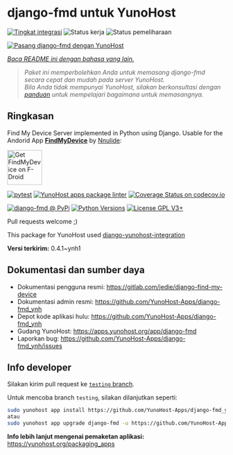 <!--
N.B.: README ini dibuat secara otomatis oleh <https://github.com/YunoHost/apps/tree/master/tools/readme_generator>
Ini TIDAK boleh diedit dengan tangan.
-->

# django-fmd untuk YunoHost

[![Tingkat integrasi](https://dash.yunohost.org/integration/django-fmd.svg)](https://ci-apps.yunohost.org/ci/apps/django-fmd/) ![Status kerja](https://ci-apps.yunohost.org/ci/badges/django-fmd.status.svg) ![Status pemeliharaan](https://ci-apps.yunohost.org/ci/badges/django-fmd.maintain.svg)

[![Pasang django-fmd dengan YunoHost](https://install-app.yunohost.org/install-with-yunohost.svg)](https://install-app.yunohost.org/?app=django-fmd)

*[Baca README ini dengan bahasa yang lain.](./ALL_README.md)*

> *Paket ini memperbolehkan Anda untuk memasang django-fmd secara cepat dan mudah pada server YunoHost.*  
> *Bila Anda tidak mempunyai YunoHost, silakan berkonsultasi dengan [panduan](https://yunohost.org/install) untuk mempelajari bagaimana untuk memasangnya.*

## Ringkasan

Find My Device Server implemented in Python using Django.
Usable for the Andorid App [**FindMyDevice**](https://gitlab.com/Nulide/findmydevice/) by [Nnulide](https://nulide.de/):

[<img src="https://fdroid.gitlab.io/artwork/badge/get-it-on.png" alt="Get FindMyDevice on F-Droid" height="80">](https://f-droid.org/packages/de.nulide.findmydevice/)

[![pytest](https://github.com/YunoHost-Apps/django-fmd_ynh/actions/workflows/pytest.yml/badge.svg?branch=master)](https://github.com/YunoHost-Apps/django-fmd_ynh/actions/workflows/pytest.yml) [![YunoHost apps package linter](https://github.com/YunoHost-Apps/django-fmd_ynh/actions/workflows/package_linter.yml/badge.svg)](https://github.com/YunoHost-Apps/django-fmd_ynh/actions/workflows/package_linter.yml) [![Coverage Status on codecov.io](https://codecov.io/gh/YunoHost-Apps/django-fmd_ynh/branch/master/graph/badge.svg)](https://codecov.io/gh/YunoHost-Apps/django-fmd_ynh)

[![django-fmd @ PyPi](https://img.shields.io/pypi/v/django-fmd?label=django-fmd%20%40%20PyPi)](https://pypi.org/project/django-fmd/)
[![Python Versions](https://img.shields.io/pypi/pyversions/django-fmd)](https://gitlab.com/jedie/django-find-my-device/-/blob/main/pyproject.toml)
[![License GPL V3+](https://img.shields.io/pypi/l/django-fmd)](https://gitlab.com/jedie/django-find-my-device/-/blob/main/LICENSE)

Pull requests welcome ;)

This package for YunoHost used [django-yunohost-integration](https://github.com/YunoHost-Apps/django_yunohost_integration)


**Versi terkirim:** 0.4.1~ynh1
## Dokumentasi dan sumber daya

- Dokumentasi pengguna resmi: <https://gitlab.com/jedie/django-find-my-device>
- Dokumentasi admin resmi: <https://github.com/YunoHost-Apps/django-fmd_ynh>
- Depot kode aplikasi hulu: <https://github.com/YunoHost-Apps/django-fmd_ynh>
- Gudang YunoHost: <https://apps.yunohost.org/app/django-fmd>
- Laporkan bug: <https://github.com/YunoHost-Apps/django-fmd_ynh/issues>

## Info developer

Silakan kirim pull request ke [`testing` branch](https://github.com/YunoHost-Apps/django-fmd_ynh/tree/testing).

Untuk mencoba branch `testing`, silakan dilanjutkan seperti:

```bash
sudo yunohost app install https://github.com/YunoHost-Apps/django-fmd_ynh/tree/testing --debug
atau
sudo yunohost app upgrade django-fmd -u https://github.com/YunoHost-Apps/django-fmd_ynh/tree/testing --debug
```

**Info lebih lanjut mengenai pemaketan aplikasi:** <https://yunohost.org/packaging_apps>
